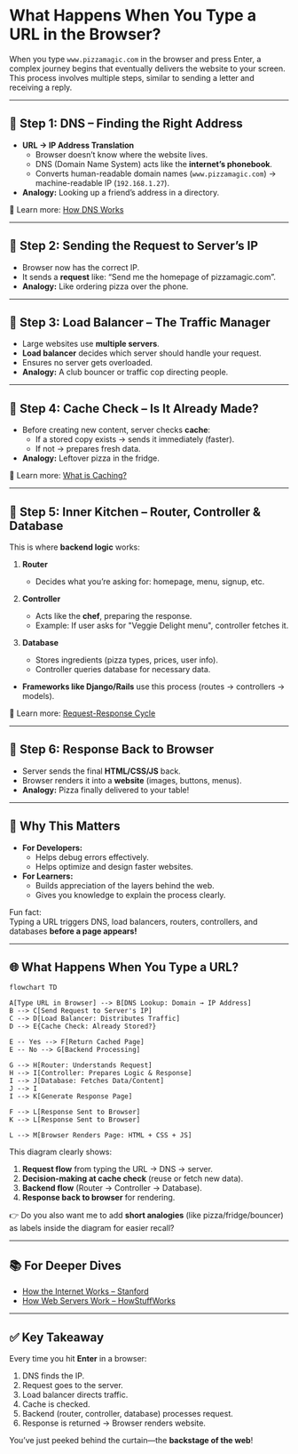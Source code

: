 # What Happens When You Type a URL in the Browser?

When you type `www.pizzamagic.com` in the browser and press Enter, a complex journey begins that eventually delivers the website to your screen.  
This process involves multiple steps, similar to sending a letter and receiving a reply.

---

## 🔹 Step 1: DNS – Finding the Right Address
- **URL → IP Address Translation**
  - Browser doesn’t know where the website lives.
  - DNS (Domain Name System) acts like the **internet’s phonebook**.
  - Converts human-readable domain names (`www.pizzamagic.com`) → machine-readable IP (`192.168.1.27`).
- **Analogy:** Looking up a friend’s address in a directory.

📖 Learn more: [How DNS Works](https://www.cloudflare.com/learning/dns/what-is-dns/)

---

## 🔹 Step 2: Sending the Request to Server’s IP
- Browser now has the correct IP.
- It sends a **request** like: “Send me the homepage of pizzamagic.com”.
- **Analogy:** Like ordering pizza over the phone.

---

## 🔹 Step 3: Load Balancer – The Traffic Manager
- Large websites use **multiple servers**.
- **Load balancer** decides which server should handle your request.
- Ensures no server gets overloaded.  
- **Analogy:** A club bouncer or traffic cop directing people.

---

## 🔹 Step 4: Cache Check – Is It Already Made?
- Before creating new content, server checks **cache**:
  - If a stored copy exists → sends it immediately (faster).
  - If not → prepares fresh data.
- **Analogy:** Leftover pizza in the fridge.

📖 Learn more: [What is Caching?](https://developer.mozilla.org/en-US/docs/Web/HTTP/Caching)

---

## 🔹 Step 5: Inner Kitchen – Router, Controller & Database
This is where **backend logic** works:

1. **Router**  
   - Decides what you’re asking for: homepage, menu, signup, etc.
   
2. **Controller**  
   - Acts like the **chef**, preparing the response.  
   - Example: If user asks for "Veggie Delight menu", controller fetches it.

3. **Database**  
   - Stores ingredients (pizza types, prices, user info).  
   - Controller queries database for necessary data.

- **Frameworks like Django/Rails** use this process (routes → controllers → models).

📖 Learn more: [Request-Response Cycle](https://guides.rubyonrails.org/action_controller_overview.html)

---

## 🔹 Step 6: Response Back to Browser
- Server sends the final **HTML/CSS/JS** back.
- Browser renders it into a **website** (images, buttons, menus).
- **Analogy:** Pizza finally delivered to your table!

---

## 🎯 Why This Matters
- **For Developers:**
  - Helps debug errors effectively.
  - Helps optimize and design faster websites.
- **For Learners:**
  - Builds appreciation of the layers behind the web.
  - Gives you knowledge to explain the process clearly.

Fun fact:  
Typing a URL triggers DNS, load balancers, routers, controllers, and databases **before a page appears!**

---

## 🌐 What Happens When You Type a URL?

```mermaid
flowchart TD

A[Type URL in Browser] --> B[DNS Lookup: Domain → IP Address]
B --> C[Send Request to Server's IP]
C --> D[Load Balancer: Distributes Traffic]
D --> E{Cache Check: Already Stored?}

E -- Yes --> F[Return Cached Page]
E -- No --> G[Backend Processing]

G --> H[Router: Understands Request]
H --> I[Controller: Prepares Logic & Response]
I --> J[Database: Fetches Data/Content]
J --> I
I --> K[Generate Response Page]

F --> L[Response Sent to Browser]
K --> L[Response Sent to Browser]

L --> M[Browser Renders Page: HTML + CSS + JS]

```

This diagram clearly shows:  
1. **Request flow** from typing the URL → DNS → server.  
2. **Decision-making at cache check** (reuse or fetch new data).  
3. **Backend flow** (Router → Controller → Database).  
4. **Response back to browser** for rendering.  

👉 Do you also want me to add **short analogies** (like pizza/fridge/bouncer) as labels inside the diagram for easier recall?


---

## 📚 For Deeper Dives
- [How the Internet Works – Stanford](https://web.stanford.edu/class/msande91si/www-spr04/readings/week1/InternetWhitepaper.htm)  
- [How Web Servers Work – HowStuffWorks](https://computer.howstuffworks.com/web-server.htm)  

---

## ✅ Key Takeaway
Every time you hit **Enter** in a browser:
1. DNS finds the IP.
2. Request goes to the server.
3. Load balancer directs traffic.
4. Cache is checked.
5. Backend (router, controller, database) processes request.
6. Response is returned → Browser renders website.

You’ve just peeked behind the curtain—the **backstage of the web**!

